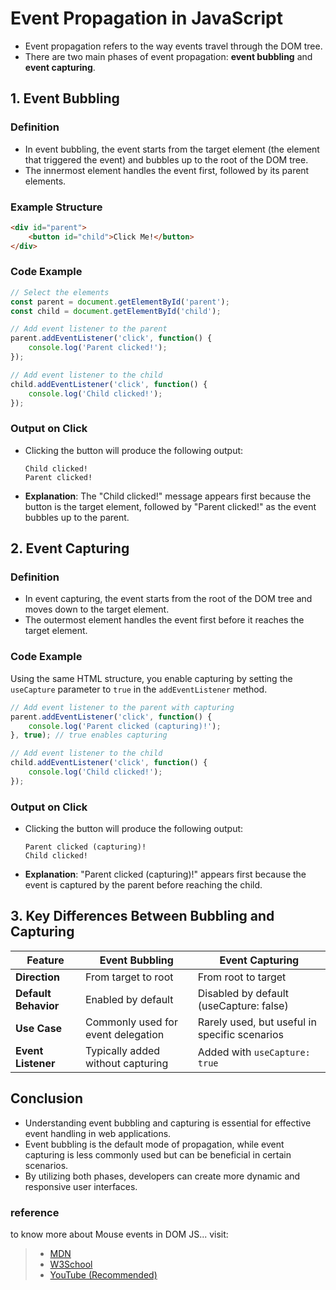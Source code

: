 # Event Propagation in JavaScript

- Event propagation refers to the way events travel through the DOM tree.
- There are two main phases of event propagation: **event bubbling** and **event capturing**.

## 1. **Event Bubbling**

### Definition
- In event bubbling, the event starts from the target element (the element that triggered the event) and bubbles up to the root of the DOM tree.
- The innermost element handles the event first, followed by its parent elements.

### Example Structure
```html
<div id="parent">
    <button id="child">Click Me!</button>
</div>
```

### Code Example
```javascript
// Select the elements
const parent = document.getElementById('parent');
const child = document.getElementById('child');

// Add event listener to the parent
parent.addEventListener('click', function() {
    console.log('Parent clicked!');
});

// Add event listener to the child
child.addEventListener('click', function() {
    console.log('Child clicked!');
});
```

### Output on Click
- Clicking the button will produce the following output:
  ```
  Child clicked!
  Parent clicked!
  ```
- **Explanation**: The "Child clicked!" message appears first because the button is the target element, followed by "Parent clicked!" as the event bubbles up to the parent.


## 2. **Event Capturing**

### Definition
- In event capturing, the event starts from the root of the DOM tree and moves down to the target element.
- The outermost element handles the event first before it reaches the target element.

### Code Example
Using the same HTML structure, you enable capturing by setting the `useCapture` parameter to `true` in the `addEventListener` method.

```javascript
// Add event listener to the parent with capturing
parent.addEventListener('click', function() {
    console.log('Parent clicked (capturing)!');
}, true); // true enables capturing

// Add event listener to the child
child.addEventListener('click', function() {
    console.log('Child clicked!');
});
```

### Output on Click
- Clicking the button will produce the following output:
  ```
  Parent clicked (capturing)!
  Child clicked!
  ```
- **Explanation**: "Parent clicked (capturing)!" appears first because the event is captured by the parent before reaching the child.


## 3. **Key Differences Between Bubbling and Capturing**
| Feature              | Event Bubbling                        | Event Capturing                        |
|----------------------|--------------------------------------|---------------------------------------|
| **Direction**        | From target to root                  | From root to target                   |
| **Default Behavior** | Enabled by default                   | Disabled by default (useCapture: false) |
| **Use Case**         | Commonly used for event delegation   | Rarely used, but useful in specific scenarios |
| **Event Listener**   | Typically added without capturing    | Added with `useCapture: true`         |


## Conclusion
- Understanding event bubbling and capturing is essential for effective event handling in web applications.
- Event bubbling is the default mode of propagation, while event capturing is less commonly used but can be beneficial in certain scenarios.
- By utilizing both phases, developers can create more dynamic and responsive user interfaces.

### reference
to know more about Mouse events in DOM JS... visit:

> - [MDN](https://developer.mozilla.org/en-US/docs/Web/API/MouseEvent)
> - [W3School](https://www.w3schools.com/jsref/obj_mouseevent.asp)
> - [YouTube (Recommended)](https://www.youtube.com/watch?v=lfRgu5dLh8E&list=PLfEr2kn3s-br9ZFmejfLhAgMbGgbpdof8&index=106)